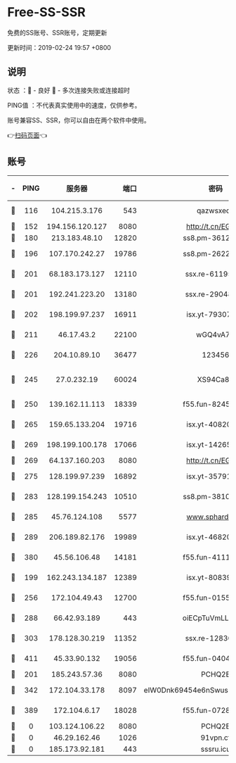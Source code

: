 # Free-SS-SSR

免费的SS账号、SSR账号，定期更新

更新时间：2019-02-24 19:57 +0800

## 说明

状态     ：🙂 - 良好 🙁 - 多次连接失败或连接超时

PING值   ：不代表真实使用中的速度，仅供参考。

账号兼容SS、SSR，你可以自由在两个软件中使用。

👉[扫码页面](https://liesauer.github.io/free-ss-ssr.github.io/)👈

## 账号

|-|PING|服务器|端口|密码|加密方式|区域|
|:----:|:----:|:-----:|-----:|:----:|:----:|:----:|
|🙂|116|104.215.3.176|543|qazwsxedc|aes-256-gcm|JP|
|🙂|152|194.156.120.127|8080|http://t.cn/EGJIyrl|rc4-md5|RU|
|🙂|180|213.183.48.10|12820|ss8.pm-36124269|rc4-md5|RU|
|🙂|196|107.170.242.27|19786|ss8.pm-26221677|aes-256-cfb|US|
|🙂|201|68.183.173.127|12110|ssx.re-61195437|aes-256-cfb|US|
|🙂|201|192.241.223.20|13180|ssx.re-29048876|aes-256-cfb|US|
|🙂|202|198.199.97.237|16911|isx.yt-79307511|aes-256-cfb|US|
|🙂|211|46.17.43.2|22100|wGQ4vA7D|aes-256-gcm|RU|
|🙂|226|204.10.89.10|36477|123456|aes-256-cfb|US|
|🙂|245|27.0.232.19|60024|XS94Ca8K|xchacha20-ietf-poly1305|HK|
|🙂|250|139.162.11.113|18339|f55.fun-82455292|aes-256-cfb|SG|
|🙂|265|159.65.133.204|19716|isx.yt-40820424|aes-256-cfb|SG|
|🙂|269|198.199.100.178|17066|isx.yt-14265222|aes-256-cfb|US|
|🙂|269|64.137.160.203|8080|http://t.cn/EGJIyrl|rc4-md5|CA|
|🙂|275|128.199.97.239|16892|isx.yt-35791266|aes-256-cfb|SG|
|🙂|283|128.199.154.243|10510|ss8.pm-38103435|aes-256-cfb|SG|
|🙂|285|45.76.124.108|5577|www.sphard.com|aes-256-cfb|AU|
|🙂|289|206.189.82.176|19989|isx.yt-46820019|aes-256-cfb|SG|
|🙂|380|45.56.106.48|14181|f55.fun-41115808|aes-256-cfb|US|
|🙂|199|162.243.134.187|12389|isx.yt-80839009|aes-256-cfb|US|
|🙂|256|172.104.49.43|12700|f55.fun-01558008|aes-256-cfb|SG|
|🙂|288|66.42.93.189|443|oiECpTuVmLLxk4Ts|aes-256-cfb|US|
|🙂|303|178.128.30.219|11352|ssx.re-12830848|aes-256-cfb|SG|
|🙂|411|45.33.90.132|19056|f55.fun-04047720|aes-256-cfb|US|
|🙁|201|185.243.57.36|8080|PCHQ2E|rc4-md5|US|
|🙁|342|172.104.33.178|8097|eIW0Dnk69454e6nSwuspv9DmS201tQ0D|aes-256-cfb|SG|
|🙁|389|172.104.6.17|18028|f55.fun-07282375|aes-256-cfb|US|
|🙁|0|103.124.106.22|8080|PCHQ2E|rc4-md5|US|
|🙁|0|46.29.162.46|1026|91vpn.cf|rc4-md5|RU|
|🙁|0|185.173.92.181|443|sssru.icu|rc4-md5|RU|
